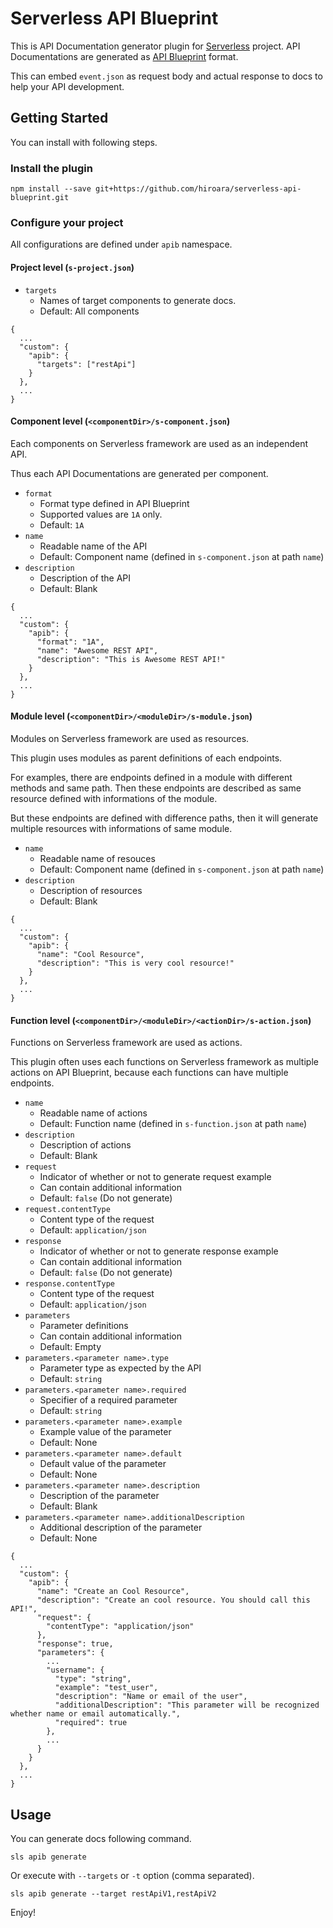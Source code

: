 Serverless API Blueprint
=============================

This is API Documentation generator plugin for [Serverless](http://www.serverless.com/) project.
API Documentations are generated as [API Blueprint](https://apiblueprint.org/) format.

This can embed `event.json` as request body and actual response to docs to help your API development.

## Getting Started

You can install with following steps.

### Install the plugin

    npm install --save git+https://github.com/hiroara/serverless-api-blueprint.git

### Configure your project

All configurations are defined under `apib` namespace.

#### Project level (`s-project.json`)

- `targets`
  - Names of target components to generate docs.
  - Default: All components

```
{
  ...
  "custom": {
    "apib": {
      "targets": ["restApi"]
    }
  },
  ...
}
```

#### Component level (`<componentDir>/s-component.json`)

Each components on Serverless framework are used as an independent API.

Thus each API Documentations are generated per component.

- `format`
  - Format type defined in API Blueprint
  - Supported values are `1A` only.
  - Default: `1A`
- `name`
  - Readable name of the API
  - Default: Component name (defined in `s-component.json` at path `name`)
- `description`
  - Description of the API
  - Default: Blank

```
{
  ...
  "custom": {
    "apib": {
      "format": "1A",
      "name": "Awesome REST API",
      "description": "This is Awesome REST API!"
    }
  },
  ...
}
```

#### Module level (`<componentDir>/<moduleDir>/s-module.json`)

Modules on Serverless framework are used as resources.

This plugin uses modules as parent definitions of each endpoints.

For examples, there are endpoints defined in a module with different methods and same path.
Then these endpoints are described as same resource defined with informations of the module.

But these endpoints are defined with difference paths, then it will generate multiple resources with informations of same module.

- `name`
  - Readable name of resouces
  - Default: Component name (defined in `s-component.json` at path `name`)
- `description`
  - Description of resources
  - Default: Blank

```
{
  ...
  "custom": {
    "apib": {
      "name": "Cool Resource",
      "description": "This is very cool resource!"
    }
  },
  ...
}
```

#### Function level (`<componentDir>/<moduleDir>/<actionDir>/s-action.json`)

Functions on Serverless framework are used as actions.

This plugin often uses each functions on Serverless framework as multiple actions on API Blueprint, because each functions can have multiple endpoints.

- `name`
  - Readable name of actions
  - Default: Function name (defined in `s-function.json` at path `name`)
- `description`
  - Description of actions
  - Default: Blank
- `request`
  - Indicator of whether or not to generate request example
  - Can contain additional information
  - Default: `false` (Do not generate)
- `request.contentType`
  - Content type of the request
  - Default: `application/json`
- `response`
  - Indicator of whether or not to generate response example
  - Can contain additional information
  - Default: `false` (Do not generate)
- `response.contentType`
  - Content type of the request
  - Default: `application/json`
- `parameters`
  - Parameter definitions
  - Can contain additional information
  - Default: Empty
- `parameters.<parameter name>.type`
  - Parameter type as expected by the API
  - Default: `string`
- `parameters.<parameter name>.required`
  - Specifier of a required parameter
  - Default: `string`
- `parameters.<parameter name>.example`
  - Example value of the parameter
  - Default: None
- `parameters.<parameter name>.default`
  - Default value of the parameter
  - Default: None
- `parameters.<parameter name>.description`
  - Description of the parameter
  - Default: Blank
- `parameters.<parameter name>.additionalDescription`
  - Additional description of the parameter
  - Default: None

```
{
  ...
  "custom": {
    "apib": {
      "name": "Create an Cool Resource",
      "description": "Create an cool resource. You should call this API!",
      "request": {
        "contentType": "application/json"
      },
      "response": true,
      "parameters": {
        ...
        "username": {
          "type": "string",
          "example": "test_user",
          "description": "Name or email of the user",
          "additionalDescription": "This parameter will be recognized whether name or email automatically.",
          "required": true
        },
        ...
      }
    }
  },
  ...
}
```


## Usage

You can generate docs following command.

    sls apib generate

Or execute with `--targets` or `-t` option (comma separated).

    sls apib generate --target restApiV1,restApiV2

Enjoy!
